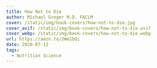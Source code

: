 ```yaml
---
title: How Not to Die
author: Michael Greger M.D. FACLM
cover: /static/img/book-covers/how-not-to-die.jpg
cover_avif: /static/img/book-covers/how-not-to-die.avif
cover_webp: /static/img/book-covers/how-not-to-die.webp
url: https://amzn.to/2We1bQi
date: 2020-07-12
tags:
  - Nutrition Science
---
```


